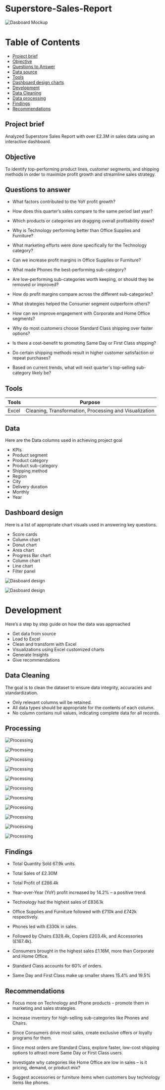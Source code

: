# Superstore-Sales-Report


![Dasboard Mockup](images/SalesReportGIF.gif)


# Table of Contents


- [Project brief](#Project-brief)
- [Objective](#Objective)
- [Questions to Answer](#Questions-to-Answer)
- [Data source](#Data)
- [Tools](#Tools)
- [Dashboard design charts](#Dashboard-design-charts)
- [Development](#Developments)
- [Data Cleaning](#Data-Cleaning)
- [Data processing](#Data-processing)
- [Findings](#Findings)
- [Recommendations](#Recommendations)


## Project brief
Analyzed Superstore Sales Report with over £2.3M in sales data using an interactive dashboard.


## Objective

To identify top-performing product lines, customer segments, and shipping methods in order to maximize profit growth and streamline sales strategy.


## Questions to answer

-  What factors contributed to the YoY profit growth?

-  How does this quarter’s sales compare to the same period last year?

-  Which products or categories are dragging overall profitability down?

-  Why is Technology performing better than Office Supplies and Furniture?

-  What marketing efforts were done specifically for the Technology category?

-  Can we increase profit margins in Office Supplies or Furniture?

-  What made Phones the best-performing sub-category?

-  Are low-performing sub-categories worth keeping, or should they be removed or improved?

-  How do profit margins compare across the different sub-categories?

-  What strategies helped the Consumer segment outperform others?

-  How can we improve engagement with Corporate and Home Office segments?

-  Why do most customers choose Standard Class shipping over faster options?

-  Is there a cost-benefit to promoting Same Day or First Class shipping?

-  Do certain shipping methods result in higher customer satisfaction or repeat purchases?

-  Based on current trends, what will next quarter's top-selling sub-category likely be?


## Tools

| Tools | Purpose | 
| --- | --- | 
| Excel  |  Cleaning, Transformation, Processing and Visualization |


## Data

Here are the Data columns used in achieving project goal

-  KPIs
-  Product segment
-  Product category
-  Product sub-category
-  Shipping method
-  Region
-  City
-  Delivery duration
-  Monthly
-  Year 




## Dashboard design

Here is a list of appropriate chart visuals used in answering key questions.
-  Score cards
-  Column chart
-  Donut chart
-  Area chart
-  Progress Bar chart
-  Column chart
-  Line chart
-  Filter panel

![Dasboard design](images/Dashboard1.PNG)

![Dasboard design](images/Dashboard2.PNG)


# Development

Here’s a step by step guide on how the data was approached 

-  Get data from source
-  Load to Excel
-  Clean and transform with Excel
-  Visualizations using Excel customized charts
-  Generate Insights
-  Give recommendations 

## Data Cleaning

The goal is to clean the dataset to ensure data integrity, accuracies and standardization.

- Only relevant columns will be retained.
- All data types should be appropriate for the contents of each column.
- No column contains null values, indicating complete data for all records.

## Processing 

![Processing](images/001.PNG)


![Processing](images/002.PNG)


![Processing](images/003.PNG)


![Processing](images/004.PNG)


![Processing](images/005.PNG)


![Processing](images/006.PNG)


![Processing](images/007.PNG)


![Processing](images/008.PNG)


![Processing](images/009.PNG)


![Processing](images/010.PNG)


![Processing](images/011.PNG)


## Findings

-  Total Quantity Sold 67.9k units.

-  Total Sales of £2.30M

-  Total Profit of £286.4k

-  Year-over-Year (YoY) profit increased by 14.2% – a positive trend.

-  Technology had the highest sales of £836.1k

-  Office Supplies and Furniture followed with £710k and £742k respectively.

-  Phones led with £330k in sales.

-  Followed by Chairs £328.4k, Copiers £203.4k, and Accessories (£167.4k).

-  Consumers brought in the highest sales £1.16M, more than Corporate and Home Office.

-  Standard Class accounts for 60% of orders.

-  Same Day and First Class make up smaller shares 15.4% and 19.5%


## Recommendations

-  Focus more on Technology and Phone products – promote them in marketing and sales strategies.

-  Increase inventory for high-selling sub-categories like Phones and Chairs.

-  Since Consumers drive most sales, create exclusive offers or loyalty programs for them.

-  Since most orders are Standard Class, explore faster, low-cost shipping options to attract more Same Day or First Class users.

-  Investigate why categories like Home Office are low in sales – is it pricing, demand, or product mix?

-  Suggest accessories or furniture items when customers buy technology items like phones.







